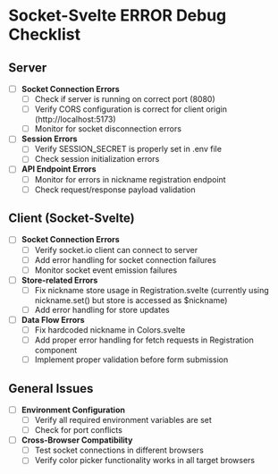# Socket-Svelte ERROR Debug Checklist

## Server

- [ ] **Socket Connection Errors**
  - [ ] Check if server is running on correct port (8080)
  - [ ] Verify CORS configuration is correct for client origin (http://localhost:5173)
  - [ ] Monitor for socket disconnection errors

- [ ] **Session Errors**
  - [ ] Verify SESSION_SECRET is properly set in .env file
  - [ ] Check session initialization errors

- [ ] **API Endpoint Errors**
  - [ ] Monitor for errors in nickname registration endpoint
  - [ ] Check request/response payload validation

## Client (Socket-Svelte)

- [ ] **Socket Connection Errors**
  - [ ] Verify socket.io client can connect to server
  - [ ] Add error handling for socket connection failures
  - [ ] Monitor socket event emission failures

- [ ] **Store-related Errors**
  - [ ] Fix nickname store usage in Registration.svelte (currently using nickname.set() but store is accessed as $nickname)
  - [ ] Add error handling for store updates

- [ ] **Data Flow Errors**
  - [ ] Fix hardcoded nickname in Colors.svelte
  - [ ] Add proper error handling for fetch requests in Registration component
  - [ ] Implement proper validation before form submission

## General Issues

- [ ] **Environment Configuration**
  - [ ] Verify all required environment variables are set
  - [ ] Check for port conflicts

- [ ] **Cross-Browser Compatibility**
  - [ ] Test socket connections in different browsers
  - [ ] Verify color picker functionality works in all target browsers 